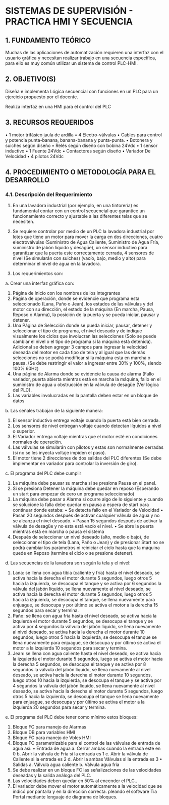 # SISTEMAS DE SUPERVISIÓN - PRACTICA HMI Y SECUENCIA

## 1.	FUNDAMENTO TEÓRICO

Muchas de las aplicaciones de automatización requieren una interfaz con el usuario gráfica y necesitan realizar trabajo en una secuencia específica, para ello es muy común utilizar un sistema de control PLC-HMI.


## 2.	OBJETIVO(S)

Diseña e implementa Lógica secuencial con funciones en un PLC para un ejercicio propuesto por el docente.

Realiza interfaz en una HMI para el control del PLC


## 3.	RECURSOS REQUERIDOS

•	1 motor trifásico jaula de ardilla
•	4 Electro-válvulas 
•	Cables para control y potencia punta-banana, banana-banana y punta-punta.
•	Botonera y suiches según diseño
•	Relés según diseño con bobina 24Vdc
•	1 sensor inductivo
•	1 Fuente 24Vdc
•	Contactores según diseño
•	Variador De Velocidad
•	4 pilotos 24Vdc


## 4.	PROCEDIMIENTO O METODOLOGÍA PARA EL DESARROLLO

### 4.1.	Descripción del Requerimiento

1.	En una lavadora industrial (por ejemplo, en una tintorería) es fundamental contar con un control secuencial que garantice un funcionamiento correcto y ajustable a las diferentes telas que se necesiten. 

2.	Se requiere controlar por medio de un PLC la lavadora industrial por lotes que tiene un motor para mover la carga en dos direcciones, cuatro electroválvulas (Suministro de Agua Caliente, Suministro de Agua Fría, suministro de jabón líquido y desagüe), un sensor inductivo para garantizar que la puerta este correctamente cerrada, 4 sensores de nivel (Se simularán con suiches) (vacío, bajo, medio y alto) para determinar el nivel de agua en la lavadora.

3.	Los requerimientos son:

a.	Crear una interfaz gráfica con:
1.	Página de Inicio con los nombres de los integrantes
2.	Página de operación, donde se evidencie que programa esta seleccionado (Lana, Paño o Jean), los estados de las válvulas y del motor con su dirección, el estado de la máquina (En marcha, Pausa, Reposo o Alarma), la posición de la puerta y se pueda iniciar, pausar y detener.
3.	Una Página de Selección donde se pueda iniciar, pausar, detener y seleccionar el tipo de programa, el nivel deseado y de indique visualmente los ciclos que involucran las selecciones (Solo se puede cambiar el nivel o el tipo de programa si la máquina está detenida). Adicional se deben agregar 3 campos para ingresar la velocidad deseada del motor en cada tipo de tela y al igual que las demás selecciones no se podrá modificar si la máquina esta en marcha o pausa. (Se debe restringir el valor a ingresar entre 30% y 100%, siendo 100% 60Hz)
4.	Una página de Alarma donde se evidencie la causa de alarma (Fallo variador, puerta abierta mientras está en marcha la máquina, fallo en el suministro de agua u obstrucción en la válvula de desagüe (Ver lógica del PLC).
5.	Las variables involucradas en la pantalla deben estar en un bloque de datos 

b.	Las señales trabajan de la siguiente manera:
1.	El sensor inductivo entrega voltaje cuando la puerta está bien cerrada.
2.	Los sensores de nivel entregan voltaje cuando detectan líquidos a nivel o superior.
3.	El Variador entrega voltaje mientras que el motor esté en condiciones normales de operación.
4.	Las válvulas se simularán con pilotos y estas son normalmente cerradas (si no se les inyecta voltaje impiden el paso).
5.	El motor tiene 2 direcciones de dos salidas del PLC diferentes (Se debe implementar en variador para controlar la inversión de giro).

c.	El programa del PLC debe cumplir
1.	La máquina debe pausar su marcha si se presiona Pausa en el panel.
2.	Si se presiona Detener la máquina debe quedar en reposo (Esperando un start para empezar de cero un programa seleccionado) 
3.	La máquina debe pasar a Alarma si ocurre algo de lo siguiente y cuando se solucione la falla debe quedar en pausa a espera de start para continuar donde estaba:
•	Se detecta fallo en el Variador de Velocidad
•	Pasan 20 segundos después de activar cualquier válvula de agua y no se alcanza el nivel deseado.
•	Pasan 15 segundos después de activar la válvula de desagüe y no esta está vacío el nivel.
•	Se abre la puerta mientras está en marcha o pausa el sistema
4.	Después de seleccionar un nivel deseado (alto, medio o bajo), de seleccionar el tipo de tela (Lana, Paño o Jean) y de presionar Start no se podrá cambiar los parámetros ni reiniciar el ciclo hasta que la máquina quede en Reposo (termine el ciclo o se presione detener).

d.	Las secuencias de la lavadora son según la tela y el nivel:
1.	Lana: se llena con agua tibia (caliente y fría) hasta el nivel deseado, se activa hacia la derecha el motor durante 5 segundos, luego otros 5 hacia la izquierda, se desocupa el tanque y se activa por 6 segundos la válvula del jabón líquido, se llena nuevamente al nivel deseado, se activa hacia la derecha el motor durante 5 segundos, luego otros 5 hacia la izquierda, se desocupa el tanque, se llena nuevamente para enjuague, se desocupa y por último se activa el motor a la derecha 15 segundos para secar y termina.
2.	Paño: se llena con agua fría hasta el nivel deseado, se activa hacia la izquierda el motor durante 5 segundos, se desocupa el tanque y se activa por 4 segundos la válvula del jabón líquido, se llena nuevamente al nivel deseado, se activa hacia la derecha el motor durante 10 segundos, luego otros 5 hacia la izquierda, se desocupa el tanque se llena nuevamente para enjuague, se desocupa y por último se activa el motor a la izquierda 10 segundos para secar y termina.
3.	Jean: se llena con agua caliente hasta el nivel deseado, se activa hacia la izquierda el motor durante 5 segundos, luego se activa el motor hacia la derecha 5 segundos, se desocupa el tanque y se activa por 8 segundos la válvula del jabón líquido, se llena nuevamente al nivel deseado, se activa hacia la derecha el motor durante 10 segundos, luego otros 10 hacia la izquierda, se desocupa el tanque y se activa por 4 segundos la válvula del jabón líquido, se llena nuevamente al nivel deseado, se activa hacia la derecha el motor durante 5 segundos, luego otros 5 hacia la izquierda, se desocupa el tanque se llena nuevamente para enjuague, se desocupa y por último se activa el motor a la izquierda 20 segundos para secar y termina.

e.	El programa del PLC debe tener como mínimo estos bloques: 
1.	Bloque FC para manejo de Alarmas
2.	Bloque DB para variables HMI
3.	Bloque FC para manejo de Vbles HMI
4.	Bloque FC parametrizable para el control de las válvulas de entrada de agua así:
•	Entrada de agua
a.	Cerrar ambas cuando la entrada este en 0
b.	Abrir la válvula de Fría si la entrada es 1
c.	Abrir la válvula de Caliente si la entrada es 2
d.	Abrir la ambas Válvulas si la entrada es 3
•	Salidas
a.	Válvula agua caliente
b.	Válvula agua fría
5.	Se debe realizar en un bloque FC las señalizaciones de las velocidades deseadas y la salida análoga del PLC.
6.	Las velocidades deben quedar en 50% al encender el PLC..
7.	El variador debe mover el motor automáticamente a la velocidad que se indicó por pantalla y en la dirección correcta.
pleando el software Tia Portal mediante lenguaje de diagrama de bloques.
